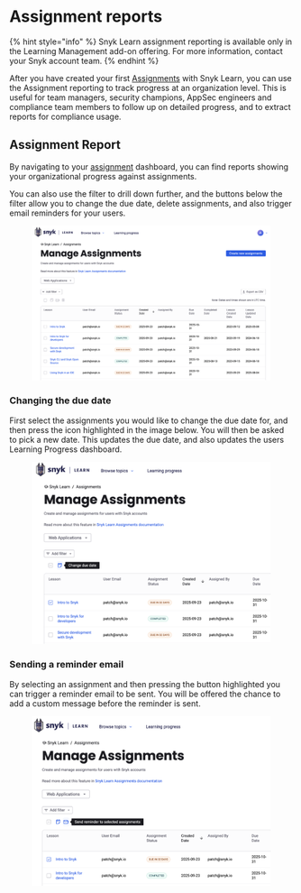 # Assignment reports

{% hint style="info" %}
Snyk Learn assignment reporting is available only in the Learning Management add-on offering. For more information, contact your Snyk account team.
{% endhint %}

After you have created your first [Assignments](../snyk-learn-assignments.md) with Snyk Learn, you can use the Assignment reporting to track progress at an organization level. This is useful for team managers, security champions, AppSec engineers and compliance team members to follow up on detailed progress, and to extract reports for compliance usage.

## Assignment Report&#x20;

By navigating to your [assignment](https://learn.snyk.io/admin/assignments/) dashboard, you can find reports showing your organizational progress against assignments.&#x20;

You can also use the filter to drill down further, and the buttons below the filter allow you to change the due date, delete assignments, and also trigger email reminders for your users.

<figure><img src="../../../.gitbook/assets/Screenshot 2025-09-29 at 19.00.09.png" alt=""><figcaption></figcaption></figure>

### Changing the due date

First select the assignments you would like to change the due date for, and then press the icon highlighted in the image below. You will then be asked to pick a new date. This updates the due date, and also updates the users Learning Progress dashboard.

<figure><img src="../../../.gitbook/assets/Screenshot 2025-09-29 at 19.04.26.png" alt=""><figcaption></figcaption></figure>

### Sending a reminder email&#x20;

By selecting an assignment and then pressing the button highlighted you can trigger a reminder email to be sent. You will be offered the chance to add a custom message before the reminder is sent.

<figure><img src="../../../.gitbook/assets/Screenshot 2025-09-29 at 19.06.40.png" alt=""><figcaption></figcaption></figure>

